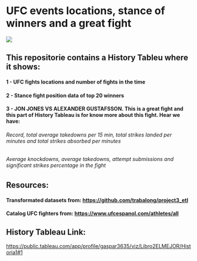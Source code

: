 # UFC events locations, stance of winners and a great fight

![](https://cdn.vox-cdn.com/thumbor/gZDAfA_d7DQMqWpoJDSAbOFR44g=/1400x788/filters:format(jpeg)/cdn.vox-cdn.com/uploads/chorus_asset/file/22468755/1232509726.jpg)

## This repositorie contains a History Tableu where it shows:
#### 1 - UFC fights locations and number of fights in the time
#### 2 - Stance fight position data of top 20 winners
#### 3 - JON JONES VS ALEXANDER GUSTAFSSON. This is a great fight and this part of History Tableau is for know more about this fight. Hear we have:
###### Record, total average takedowns per 15 min, total strikes landed per minutes and total strikes absorbed per minutes
###### Average knockdowns, average takedowns, attempt submissions and significant strikes percentage in the fight

## Resources:
#### Transformated datasets from: https://github.com/trabalong/project3_etl
#### Catalog UFC fighters from: https://www.ufcespanol.com/athletes/all

## History Tableau Link:
https://public.tableau.com/app/profile/gaspar3635/viz/Libro2ELMEJOR/Historia1#1
